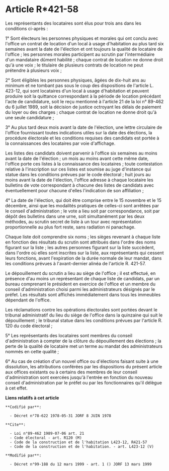 # Article R*421-58

Les représentants des locataires sont élus pour trois ans dans les conditions ci-après :

1° Sont électeurs les personnes physiques et morales qui ont conclu avec l'office un contrat de location d'un local à usage
d'habitation au plus tard six semaines avant la date de l'élection et ont toujours la qualité de locataire de l'office ; les
personnes morales participent au scrutin par l'intermédiaire d'un mandataire dûment habilité ; chaque contrat de location ne
donne droit qu'à une voix ; le titulaire de plusieurs contrats de location ne peut prétendre à plusieurs voix ;

2° Sont éligibles les personnes physiques, âgées de dix-huit ans au minimum et ne tombant pas sous le coup des dispositions
de l'article L. 423-12, qui sont locataires d'un local à usage d'habitation et peuvent produire soit la quittance
correspondant à la période de location précédant l'acte de candidature, soit le reçu mentionné à l'article 21 de la loi n°
89-462 du 6 juillet 1989, soit la décision de justice octroyant les délais de paiement du loyer ou des charges ; chaque
contrat de location ne donne droit qu'à une seule candidature ;

3° Au plus tard deux mois avant la date de l'élection, une lettre circulaire de l'office fournissant toutes indications
utiles sur la date des élections, la procédure électorale et les conditions requises des candidats est portée à la
connaissances des locataires par voie d'affichage.

Les listes des candidats doivent parvenir à l'office six semaines au moins avant la date de l'élection ; un mois au moins
avant cette même date, l'office porte ces listes à la connaissance des locataires ; toute contestation relative à
l'inscription sur ces listes est soumise au juge d'instance qui statue dans les conditions prévues par le code électoral ;
huit jours au moins avant la date de l'élection, l'office adresse à chaque locataire les bulletins de vote correspondant à
chacune des listes de candidats avec éventuellement pour chacune d'elles l'indication de son affiliation ;

4° La date de l'élection, qui doit être comprise entre le 15 novembre et le 15 décembre, ainsi que les modalités pratiques de
celles-ci sont arrêtées par le conseil d'administration ; le vote a lieu soit par correspondance, soit par dépôt des
bulletins dans une urne, soit simultanément par les deux méthodes, au scrutin secret de liste à un tour avec représentation
proportionnelle au plus fort reste, sans radiation ni panachage.

Chaque liste doit comprendre six noms ; les sièges revenant à chaque liste en fonction des résultats du scrutin sont
attribués dans l'ordre des noms figurant sur la liste ; les autres personnes figurant sur la liste succèdent, dans l'ordre où
elles sont inscrites sur la liste, aux représentants qui cessent leurs fonctions, avant l'expiration de la durée normale de
leur mandat, dans les conditions prévues à l'avant-dernier alinéa de l'article R. 421-57.

Le dépouillement du scrutin a lieu au siège de l'office ; il est effectué, en présence d'au moins un représentant de chaque
liste de candidats, par un bureau comprenant le président en exercice de l'office et un membre du conseil d'administration
choisi parmi les administrateurs désignés par le préfet. Les résultats sont affichés immédiatement dans tous les immeubles
dépendant de l'office.

Les réclamations contre les opérations électorales sont portées devant le tribunal administratif du lieu du siège de l'office
dans la quinzaine qui suit le dépouillement ; le tribunal statue dans les conditions prévues par l'article R. 120 du code
électoral ;

5° Les représentants des locataires sont membres du conseil d'administration à compter de la clôture du dépouillement des
élections ; la perte de la qualité de locataire met un terme au mandat des administrateurs nommés en cette qualité ;

6° Au cas de création d'un nouvel office ou d'élections faisant suite à une dissolution, les attributions conférées par les
dispositions du présent article aux offices existants ou à certains des membres de leur conseil d'administration sont
exercées jusqu'à l'entrée en fonction du nouveau conseil d'administration par le préfet ou par les fonctionnaires qu'il
délègue à cet effet.

**Liens relatifs à cet article**

	**Codifié par**:

	  - Décret n°78-622 1978-05-31 JORF 8 JUIN 1978

	**Cite**:

	  - Loi n°89-462 1989-07-06 art. 21
	  - Code électoral - art. R120 (M)
	  - Code de la construction et de l'habitation L423-12, R421-57
	  - Code de la construction et de l'habitation. - art. L423-12 (V)

	**Modifié par**:

	  - Décret n°99-188 du 12 mars 1999 - art. 1 () JORF 13 mars 1999
